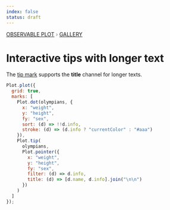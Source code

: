 ```yaml
---
index: false
status: draft
---
```


<div style="color: grey; font: 13px/25.5px var(--sans-serif); text-transform: uppercase;"><h1 style="display: none;">Plot: Interactive tips with longer text</h1><a href="/plot">Observable Plot</a> › <a href="/@observablehq/plot-gallery">Gallery</a></div>

# Interactive tips with longer text

The [tip mark](https://observablehq.com/plot/marks/tip) supports the **title** channel for longer texts.

```js echo
Plot.plot({
  grid: true,
  marks: [
    Plot.dot(olympians, {
      x: "weight",
      y: "height",
      fy: "sex",
      sort: (d) => !!d.info,
      stroke: (d) => (d.info ? "currentColor" : "#aaa")
    }),
    Plot.tip(
      olympians,
      Plot.pointer({
        x: "weight",
        y: "height",
        fy: "sex",
        filter: (d) => d.info,
        title: (d) => [d.name, d.info].join("\n\n")
      })
    )
  ]
});
```

